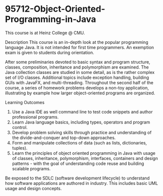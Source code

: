 # 95712-Object-Oriented-Programming-in-Java
This course is at Heinz College @ CMU.

Description
This course is an in-depth look at the popular programming language Java. It is not intended for first time programmers. An exemption exam is given to students during orientation.

After some preliminaries devoted to basic syntax and program structure, classes, composition, inheritance and polymorphism are examined. The Java collection classes are studied in some detail, as is the rather complex set of I/O classes. Additional topics include exception handling, building GUIs with JavaFX, and multi-threading. Throughout the second half of the course, a series of homework problems develops a non-toy application, illustrating by example how larger object-oriented programs are organized.

Learning Outcomes
1. Use a Java IDE as well command line to test code snippets and author professional programs.
2. Learn Java language basics, including types, operators and program control.
3. Develop problem solving skills through practice and understanding of the divide-and-conquer and top-down approaches.
4. Form and manipulate collections of data (such as lists, dictionaries, tuples).
5. Learn the principles of object oriented programming in Java with usage of classes, inheritance, polymorphism, interfaces, containers and design patterns - with the goal of understanding code reuse and building scalable programs.

Be exposed to the SDLC (software development lifecycle) to understand how software applications are authored in industry.  This includes basic UML usage and design concepts.
